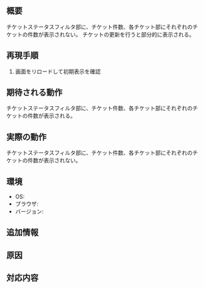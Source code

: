 ## 概要
チケットステータスフィルタ部に、チケット件数、各チケット部にそれぞれのチケットの件数が表示されない。
チケットの更新を行うと部分的に表示される。

## 再現手順
1. 画面をリロードして初期表示を確認

## 期待される動作
チケットステータスフィルタ部に、チケット件数、各チケット部にそれぞれのチケットの件数が表示される。

## 実際の動作
チケットステータスフィルタ部に、チケット件数、各チケット部にそれぞれのチケットの件数が表示されない。

## 環境
- OS:
- ブラウザ:
- バージョン:

## 追加情報

## 原因

## 対応内容

